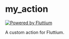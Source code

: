 # my_action

[![Powered by Fluttium](https://img.shields.io/endpoint?url=https%3A%2F%2Ftinyurl.com%2Ffluttium-badge)](https://fluttium.dev)

A custom action for Fluttium.
